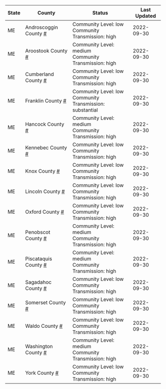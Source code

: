 State | County | Status | Last Updated
--- | --- | --- | --- 
ME | Androscoggin County <a href="#androscoggin_county">#</a> | <a name="androscoggin_county"></a>Community Level: low<br/>Community Transmission: high | 2022-09-30
ME | Aroostook County <a href="#aroostook_county">#</a> | <a name="aroostook_county"></a>Community Level: medium<br/>Community Transmission: high | 2022-09-30
ME | Cumberland County <a href="#cumberland_county">#</a> | <a name="cumberland_county"></a>Community Level: low<br/>Community Transmission: high | 2022-09-30
ME | Franklin County <a href="#franklin_county">#</a> | <a name="franklin_county"></a>Community Level: low<br/>Community Transmission: substantial | 2022-09-30
ME | Hancock County <a href="#hancock_county">#</a> | <a name="hancock_county"></a>Community Level: medium<br/>Community Transmission: high | 2022-09-30
ME | Kennebec County <a href="#kennebec_county">#</a> | <a name="kennebec_county"></a>Community Level: low<br/>Community Transmission: high | 2022-09-30
ME | Knox County <a href="#knox_county">#</a> | <a name="knox_county"></a>Community Level: low<br/>Community Transmission: high | 2022-09-30
ME | Lincoln County <a href="#lincoln_county">#</a> | <a name="lincoln_county"></a>Community Level: low<br/>Community Transmission: high | 2022-09-30
ME | Oxford County <a href="#oxford_county">#</a> | <a name="oxford_county"></a>Community Level: low<br/>Community Transmission: high | 2022-09-30
ME | Penobscot County <a href="#penobscot_county">#</a> | <a name="penobscot_county"></a>Community Level: medium<br/>Community Transmission: high | 2022-09-30
ME | Piscataquis County <a href="#piscataquis_county">#</a> | <a name="piscataquis_county"></a>Community Level: medium<br/>Community Transmission: high | 2022-09-30
ME | Sagadahoc County <a href="#sagadahoc_county">#</a> | <a name="sagadahoc_county"></a>Community Level: low<br/>Community Transmission: high | 2022-09-30
ME | Somerset County <a href="#somerset_county">#</a> | <a name="somerset_county"></a>Community Level: low<br/>Community Transmission: high | 2022-09-30
ME | Waldo County <a href="#waldo_county">#</a> | <a name="waldo_county"></a>Community Level: low<br/>Community Transmission: high | 2022-09-30
ME | Washington County <a href="#washington_county">#</a> | <a name="washington_county"></a>Community Level: medium<br/>Community Transmission: high | 2022-09-30
ME | York County <a href="#york_county">#</a> | <a name="york_county"></a>Community Level: low<br/>Community Transmission: high | 2022-09-30
